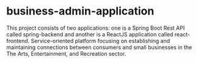 # business-admin-application
This project consists of two applications: one is a Spring Boot Rest API called spring-backend and another is a ReactJS application called react-frontend. Service-oriented platform focusing on establishing and maintaining connections between consumers and small businesses in the The Arts, Entertainment, and Recreation sector.
